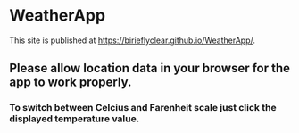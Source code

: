 # WeatherApp

This site is published at https://birieflyclear.github.io/WeatherApp/. 

## Please allow location data in your browser for the app to work properly.
### To switch between Celcius and Farenheit scale just click the displayed temperature value.
